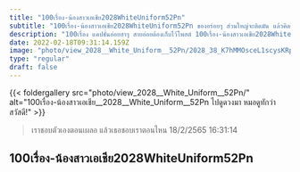 ```yaml
---
title: "100เรื่อง-น้องสาวเอเชีย2028WhiteUniform52Pn"
subtitle: "100เรื่อง-น้องสาวเอเชีย2028WhiteUniform52Pn ของอร่อยๆ ส่วนใหญ่จะติดมัน แล้วคิดดูละกันว่าเราจะอร่อยขนาดไหน"
description: "100เรื่อง แคปชั่นอ่อยฮาๆ สายอ่อยต้องเก็บไว้โพสต์ 100เรื่อง-น้องสาวเอเชีย2028WhiteUniform52Pn 18/2/2565 16:31:14"
date: 2022-02-18T09:31:14.159Z
image: "photo/view_2028__White_Uniform__52Pn/2028_38_K7hMMOsceL1scysKRpC8.jpg"
type: "regular"
draft: false
---
```


{{< foldergallery src="photo/view_2028__White_Uniform__52Pn/" alt="100เรื่อง-น้องสาวเอเชีย__2028__White_Uniform__52Pn ไปดูดวงมา หมอดูทักว่า สวัสดี!" >}}


> เราชอบตัวเองตอนเผลอ แล้วเธอชอบเราตอนไหน 18/2/2565 16:31:14

## 100เรื่อง-น้องสาวเอเชีย2028WhiteUniform52Pn
